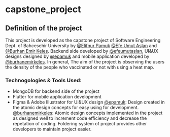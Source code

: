# capstone_project
## Definition of the project
This project is developed as the capstone project of Software Engineering Dept. of Bahcesehir University by [@Elifnur Pamuk](https://github.com/epamuk) [@Efe Umut Aslan](https://github.com/efeumutaslan) and [@Burhan Emir Keles](https://github.com/burhanemirkeles).
Backend side developed by [@efeumutaslan](https://github.com/efeumutaslan), UI&UX designs designed by [@epamuk](https://github.com/epamuk) and mobile application developed by [@burhanemirkeles](https://github.com/burhanemirkeles).
In general, The aim of the project is observing the users the density of the people who vaccinated or not with using a heat map.

### Technogologies & Tools Used: 
- MongoDB for backend side of the project
- Flutter for mobile application development
- Figma & Adobe Illustrator for UI&UX design
[@epamuk](https://github.com/epamuk): Design created in the atomic design concepts for easy using for development.
[@burhanemirkeles](https://github.com/burhanemirkeles): Atomic design concepts implemented in the project as designed well to increment code efficiency and decrease the repetation of coding. Foldering system of project provides other developers to maintain project easier. 